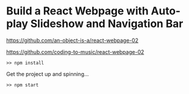 # Build a React Webpage with Auto-play Slideshow and Navigation Bar

https://github.com/an-object-is-a/react-webpage-02

https://github.com/coding-to-music/react-webpage-02

```
>> npm install
```

Get the project up and spinning...
```
>> npm start
```
